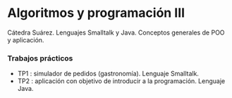 # Algoritmos y programación III
Cátedra Suárez. Lenguajes Smalltalk y Java. Conceptos generales de POO y aplicación.

### Trabajos prácticos
* TP1 : simulador de pedidos (gastronomía). Lenguaje Smalltalk.
* TP2 : aplicación con objetivo de introducir a la programación. Lenguaje Java.
